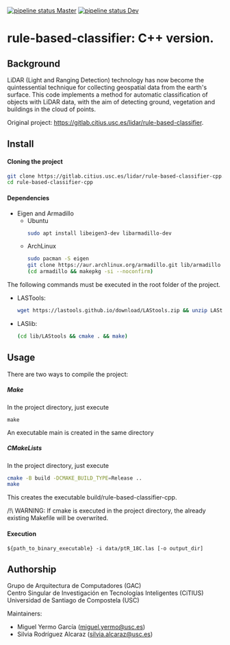 
[![pipeline status Master](https://gitlab.citius.usc.es/lidar/rule-based-classifier-cpp/badges/master/pipeline.svg)](https://gitlab.citius.usc.es/lidar/rule-based-classifier-cpp/commits/master)
[![pipeline status Dev](https://gitlab.citius.usc.es/lidar/rule-based-classifier-cpp/badges/dev/pipeline.svg)](https://gitlab.citius.usc.es/lidar/rule-based-classifier-cpp/commits/dev)

# rule-based-classifier: C++ version.

## Background

LiDAR (Light and Ranging Detection) technology has now become the quintessential technique for collecting geospatial 
data from the earth's surface. This code implements a method for automatic classification of objects with LiDAR data, 
with the aim of detecting ground, vegetation and buildings in the cloud of points.


Original project: https://gitlab.citius.usc.es/lidar/rule-based-classifier.
		
## Install

#### Cloning the project
```bash
git clone https://gitlab.citius.usc.es/lidar/rule-based-classifier-cpp.git
cd rule-based-classifier-cpp
```

#### Dependencies
- Eigen and Armadillo
  - Ubuntu
      ```bash
      sudo apt install libeigen3-dev libarmadillo-dev
      ```
  - ArchLinux
      ```bash
      sudo pacman -S eigen
      git clone https://aur.archlinux.org/armadillo.git lib/armadillo
      (cd armadillo && makepkg -si --noconfirm)
      ```
 
The following commands must be executed in the root folder of the project.

- LASTools:
    ```bash
    wget https://lastools.github.io/download/LAStools.zip && unzip LAStools.zip -d ./lib && rm LAStools.zip
    ```
- LASlib:
    ```bash
    (cd lib/LAStools && cmake . && make)
    ```

## Usage

There are two ways to compile the project:

##### Make

In the project directory, just execute

    make

An executable main is created in the same directory

##### CMakeLists

In the project directory, just execute
  ```bash
  cmake -B build -DCMAKE_BUILD_TYPE=Release ..
  make
  ```

This creates the executable build/rule-based-classifier-cpp.

/!\ WARNING: If cmake is executed in the project directory, the already existing Makefile will be overwrited.


#### Execution
    ${path_to_binary_executable} -i data/ptR_18C.las [-o output_dir]

## Authorship
Grupo de Arquitectura de Computadores (GAC)  
Centro Singular de Investigación en Tecnologías Inteligentes (CiTIUS)  
Universidad de Santiago de Compostela (USC)  

Maintainers: 
- Miguel Yermo García ([miguel.yermo@usc.es](mailto:miguel.yermo@usc.es))
- Silvia Rodríguez Alcaraz ([silvia.alcaraz@usc.es](mailto:silvia.alcaraz@usc.es))
